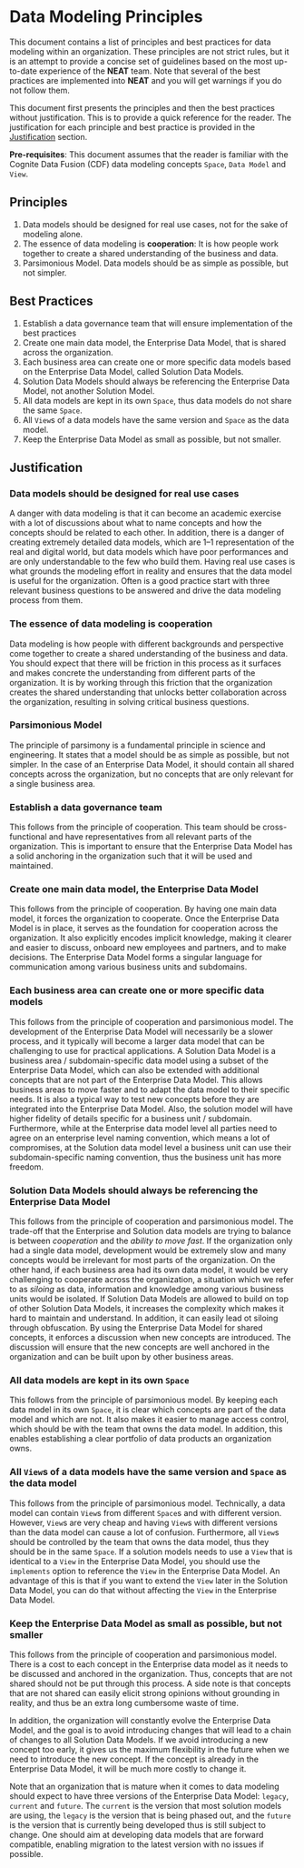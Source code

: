 # Data Modeling Principles

This document contains a list of principles and best practices for data modeling within an organization. These
principles are not strict rules, but it is an attempt to provide a concise set of guidelines based on
the most up-to-date experience of the **NEAT** team. Note that several of the best practices are
implemented into **NEAT** and you will get warnings if you do not follow them.

This document first presents the principles and then the best practices without justification. This is to provide
a quick reference for the reader. The justification for each principle and best practice is provided in the
[Justification](#justification) section.

**Pre-requisites**: This document assumes that the reader is familiar with the Cognite Data Fusion (CDF) data modeling
concepts `Space`, `Data Model` and `View`.

## Principles

1. Data models should be designed for real use cases, not for the sake of modeling alone.
2. The essence of data modeling is **cooperation**: It is how people work together to create a shared understanding
   of the business and data.
3. Parsimonious Model. Data models should be as simple as possible, but not simpler.

## Best Practices

1. Establish a data governance team that will ensure implementation of the best practices
2. Create one main data model, the Enterprise Data Model, that is shared across the organization.
3. Each business area can create one or more specific data models based on the Enterprise Data Model, called
   Solution Data Models.
4. Solution Data Models should always be referencing the Enterprise Data Model, not another Solution Model.
5. All data models are kept in its own `Space`, thus data models do not share the same `Space`.
6. All `View`s of a data models have the same version and `Space` as the data model.
7. Keep the Enterprise Data Model as small as possible, but not smaller.

## Justification

### Data models should be designed for real use cases

A danger with data modeling is that it can become an academic exercise with a lot of discussions about what to
name concepts and how the concepts should be related to each other. In addition, there is a danger of creating
extremely detailed data models, which are 1–1 representation of the real and digital world, but data models
which have poor performances and are only understandable to the few who build them.
Having real use cases is what grounds the modeling effort in reality and ensures that the data model is useful
for the organization. Often is a good practice start with three relevant business questions to be answered
and drive the data modeling process from them.

### The essence of data modeling is **cooperation**

Data modeling is how people with different backgrounds and perspective come together to create a shared understanding
of the business and data. You should expect that there will be friction in this process as it surfaces and makes
concrete the understanding from different parts of the organization. It is by working through this friction that
the organization creates the shared understanding that unlocks better collaboration across the organization,
resulting in solving critical business questions.

### Parsimonious Model

The principle of parsimony is a fundamental principle in science and engineering. It states that a model should be
as simple as possible, but not simpler. In the case of an Enterprise Data Model, it should contain all shared
concepts across the organization, but no concepts that are only relevant for a single business area.

### Establish a data governance team
This follows from the principle of cooperation. This team should be cross-functional and have representatives
from all relevant parts of the organization. This is important to ensure that the Enterprise Data Model
has a solid anchoring in the organization such that it will be used and maintained.

### Create one main data model, the Enterprise Data Model

This follows from the principle of cooperation. By having one main data model, it forces the organization to
cooperate. Once the Enterprise Data Model is in place, it serves as the foundation for cooperation across the
organization. It also explicitly encodes implicit knowledge, making it clearer and easier to discuss,
onboard new employees and partners, and to make decisions. The Enterprise Data Model forms a singular language
for communication among various business units and subdomains.

### Each business area can create one or more specific data models

This follows from the principle of cooperation and parsimonious model. The development of the
Enterprise Data Model will necessarily be a slower process, and it typically will become a larger data model
that can be challenging to use for practical applications. A Solution Data Model is a business area / subdomain-specific
data model using a subset of the Enterprise Data Model, which can also be extended with additional concepts that are
not part of the Enterprise Data Model. This allows business areas to move faster and to adapt the data model
to their specific needs. It is also a typical way to test new concepts before they are integrated into
the Enterprise Data Model. Also, the solution model will have higher fidelity of details specific for a business
unit / subdomain.  Furthermore, while at the Enterprise data model level all parties need to agree on an enterprise
level naming convention, which means a lot of compromises, at the Solution data model level a business unit can use
their subdomain-specific naming convention, thus the business unit has more freedom.

### Solution Data Models should always be referencing the Enterprise Data Model

This follows from the principle of cooperation and parsimonious model. The trade-off that the Enterprise and
Solution data models are trying to balance is between *cooperation* and the *ability to move fast*. If the organization
only had a single data model, development would be extremely slow and many concepts would be irrelevant for
most parts of the organization. On the other hand, if each business area had its own data model,
it would be very challenging to cooperate across the organization, a situation which we refer to as *siloing* as data,
information and knowledge among various business units would be isolated.
If Solution Data Models are allowed to build on top of other Solution Data Models, it increases the complexity
which makes it hard to maintain and understand. In addition, it can easily lead ot siloing through obfuscation.
By using the Enterprise Data Model for shared concepts, it enforces a discussion when new concepts are introduced.
The discussion will ensure that the new concepts are well anchored in the organization and can be built upon by other
business areas.

### All data models are kept in its own `Space`

This follows from the principle of parsimonious model. By keeping each data model in its own `Space`, it is clear
which concepts are part of the data model and which are not. It also makes it easier to manage access control,
which should be with the team that owns the data model. In addition, this enables establishing a clear
portfolio of data products an organization owns.

### All `View`s of a data models have the same version and `Space` as the data model

This follows from the principle of parsimonious model. Technically, a data model can contain `View`s from
different `Space`s and with different version. However, `View`s are very cheap and having `View`s with different
versions than the data model can cause a lot of confusion. Furthermore, all `View`s should be controlled by the
team that owns the data model, thus they should be in the same `Space`. If a solution models needs to use a `View`
that is identical to a `View` in the Enterprise Data Model, you should use the `implements` option to reference the
`View` in the Enterprise Data Model. An advantage of this is that if you want to extend the `View` later
in the Solution Data Model, you can do that without affecting the `View` in the Enterprise Data Model.

### Keep the Enterprise Data Model as small as possible, but not smaller

This follows from the principle of cooperation and parsimonious model. There is a cost to each concept in the
Enterprise data model as it needs to be discussed and anchored in the organization. Thus, concepts that are not
shared should not be put through this process. A side note is that concepts that are not shared can easily
elicit strong opinions without grounding in reality, and thus be an extra long cumbersome waste of time.

In addition, the organization will constantly evolve the Enterprise Data Model, and the goal is to avoid
introducing changes that will lead to a chain of changes to all Solution Data Models. If we avoid introducing
a new concept too early, it gives us the maximum flexibility in the future when we need to introduce the new concept.
If the concept is already in the Enterprise Data Model, it will be much more costly to change it.

Note that an organization that is mature when it comes to data modeling should expect to have three versions of the
Enterprise Data Model: `legacy`, `current` and `future`. The `current` is the version that most solution models
are using, the `legacy` is the version that is being phased out, and the `future` is the version that is currently
being developed thus is still subject to change. One should aim at developing data models that are forward compatible,
enabling migration to the latest version with no issues if possible.
